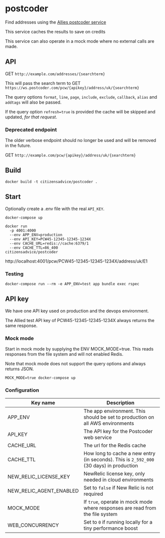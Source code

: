 # postcoder

Find addresses using the [Allies postcoder service](https://postcoder.com/docs/address-lookup/address)

This service caches the results to save on credits

This service can also operate in a mock mode where no external calls are made.

## API

GET `http://example.com/addresses/{searchterm}`

This will pass the search term to GET `https://ws.postcoder.com/pcw/{apikey}/address/uk/{searchterm}`

The query options `format`, `line`, `page`, `include`, `exclude`, `callback`, `alias` and `addtags` will also be passed.

If the query option `refresh=true` is provided the cache will be skipped and updated, _for that request_.

### Deprecated endpoint

The older verbose endpoint should no longer be used and will be removed in the future.

GET `http://example.com/pcw/{apikey}/address/uk/{searchterm}`

## Build

```
docker build -t citizensadvice/postcoder .
```

## Start

Optionally create a .env file with the real `API_KEY`.

```
docker-compose up
```

```
docker run
  -p 4001:4000
  --env APP_ENV=production
  --env API_KEY=PCW45-12345-12345-1234X
  --env CACHE_URL=redis://cache:6379/1
  --env CACHE_TTL=86_400
citizensadvice/postcoder
```

http://localhost:4001/pcw/PCW45-12345-12345-1234X/address/uk/E1

### Testing

```
docker-compose run --rm -e APP_ENV=test app bundle exec rspec
```

## API key

We have one API key used on production and the devops environment.

The Allied test API key of PCW45-12345-12345-1234X always returns the same response.

### Mock mode

Start in mock mode by supplying the ENV MOCK_MODE=true.  This reads responses from the file system and
will not enabled Redis.

Note that mock mode does not support the query options and always returns JSON.

```
MOCK_MODE=true docker-compose up
```

### Configuration

| Key name                | Description                                                                              |
| ---                     | ---                                                                                      |
| APP_ENV                 | The app environment. This should be set to production on all AWS environments            |
| API_KEY                 | The API key for the Postcoder web service                                                |
| CACHE_URL               | The url for the Redis cache                                                              |
| CACHE_TTL               | How long to cache a new entry (in seconds).  This is `2_592_000` (30 days) in production |
| NEW_RELIC_LICENSE_KEY   | NewRelic license key, only needed in cloud environments                                  |
| NEW_RELIC_AGENT_ENABLED | Set to `false` if New Relic is not required                                              |
| MOCK_MODE               | If `true`, operate in mock mode where responses are read from the file system            |
| WEB_CONCURRENCY         | Set to `0` if running locally for a tiny performance boost                               |
